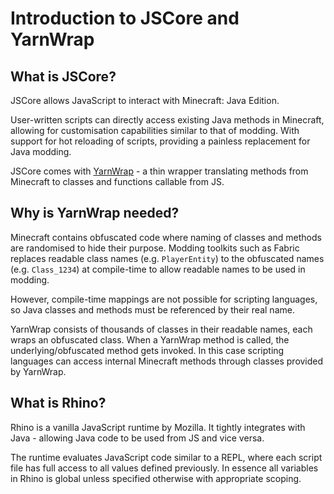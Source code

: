 # Introduction to JSCore and YarnWrap

## What is JSCore?

JSCore allows JavaScript to interact with Minecraft: Java Edition.

User-written scripts can directly access existing Java methods in Minecraft, allowing for customisation capabilities similar to that of modding. With support for hot reloading of scripts, providing a painless replacement for Java modding.

JSCore comes with [YarnWrap](https://fabriccore.github.io/yarnwrap) - a thin wrapper translating methods from Minecraft to classes and functions callable from JS.

## Why is YarnWrap needed?

Minecraft contains obfuscated code where naming of classes and methods are randomised to hide their purpose. Modding toolkits such as Fabric replaces readable class names (e.g. `PlayerEntity`) to the obfuscated names (e.g. `Class_1234`) at compile-time to allow readable names to be used in modding.

However, compile-time mappings are not possible for scripting languages, so Java classes and methods must be referenced by their real name.

YarnWrap consists of thousands of classes in their readable names, each wraps an obfuscated class. When a YarnWrap method is called, the underlying/obfuscated method gets invoked. In this case scripting languages can access internal Minecraft methods through classes provided by YarnWrap.

## What is Rhino?

Rhino is a vanilla JavaScript runtime by Mozilla. It tightly integrates with Java - allowing Java code to be used from JS and vice versa.

The runtime evaluates JavaScript code similar to a REPL, where each script file has full access to all values defined previously. In essence all variables in Rhino is global unless specified otherwise with appropriate scoping.
